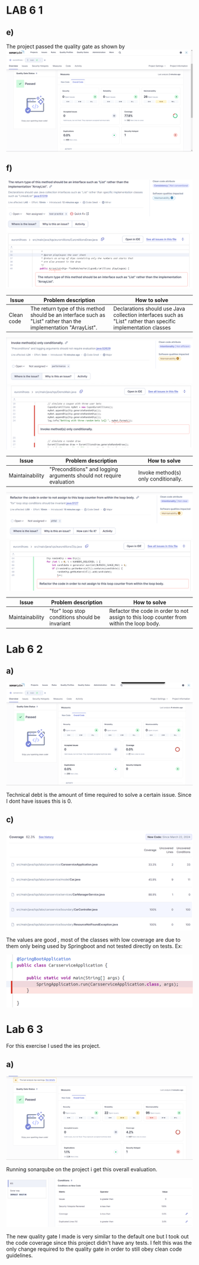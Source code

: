 # LAB 6 1

## e)

The project passed the quality gate as shown by !["sonarresult.png"](sonarresult.png)

## f)

![issue1](issue1.png)

| Issue         | Problem description | How to solve |
|---            |---                  |---           |
| Clean code    | The return type of this method should be an interface such as "List" rather than the implementation "ArrayList".                    | Declarations should use Java collection interfaces such as "List" rather than specific implementation classes             |

![issue2](issue2.png)

| Issue         | Problem description | How to solve |
|---            |---                  |---           |
| Maintainability          |  "Preconditions" and logging arguments should not require evaluation                   | Invoke method(s) only conditionally.             |

![issue3](issue3.png)


| Issue         | Problem description | How to solve |
|---            |---                  |---           |
| Maintainability          |  "for" loop stop conditions should be invariant                  | Refactor the code in order to not assign to this loop counter from within the loop body.             |

# Lab 6 2 

## a)

![sonarresult2](sonarresult2.png)

Technical debt is the amount of time required to solve a certain issue. Since I dont have issues this is 0.

## c)

![coverage](coverage.png)

The values are good , most of the classes with low coverage are due to them only being used by Springboot and not tested directly on tests. Ex:

![](example.png)

# Lab 6 3

For this exercise I used the ies project.

## a)

![](image.png)

Running sonarqube on the project i get this overall evaluation.

![alt text](image-1.png)

The new quality gate I made is very similar to the default one but I took out the code coverage since this project didn't have any tests. I felt this was the only change required to the quality gate in order to still obey clean code guidelines.

